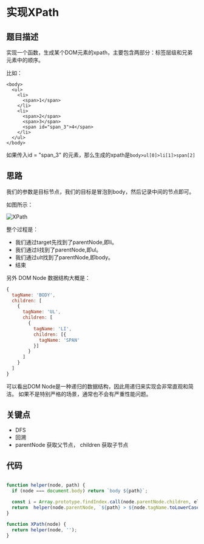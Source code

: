 # 实现XPath

## 题目描述

实现一个函数，生成某个DOM元素的xpath，主要包含两部分：标签层级和兄弟元素中的顺序。

比如：

```
<body>
  <ul>
    <li>
      <span>1</span>
    </li>
    <li>
      <span>2</span>
      <span>3</span>
      <span id="span_3">4</span>
    </li>
  </ul>
</body>

```

如果传入id = "span_3" 的元素，那么生成的xpath是`body>ul[0]>li[1]>span[2]`

## 思路

我们的参数是目标节点，我们的目标是冒泡到body，然后记录中间的节点即可。

如图所示：

![XPath](../../assets/imgs/topics/algorthimn/XPath.jpg)

整个过程是：

- 我们通过target先找到了parentNode,即li。
- 我们通过li找到了parentNode,即ul。
- 我们通过ult找到了parentNode,即body。
- 结束


另外 DOM Node 数据结构大概是：

```js
{
  tagName: 'BODY',
  children: [
    {
      tagName: 'UL',
      children: [
        {
          tagName: 'LI',
          children: [{
            tagName: 'SPAN'
          }]
        }
      ]
    }
  ]
}

```

可以看出DOM Node是一种递归的数据结构，因此用递归来实现会非常直观和简洁。
如果不是特别严格的场景，通常也不会有严重性能问题。

## 关键点

- DFS
- 回溯
- parentNode 获取父节点， children 获取子节点

## 代码


```js

function helper(node, path) {
  if (node === document.body) return `body ${path}`;

  const i = Array.prototype.findIndex.call(node.parentNode.children, el => el === node)
  return  helper(node.parentNode, `${path} > ${node.tagName.toLowerCase()}[${i}]`);
}

function XPath(node) {
  return helper(node, '');
}


```